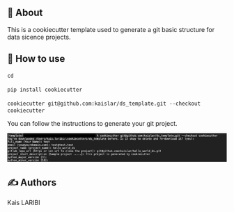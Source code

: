 ##  🧐 About
This is a cookiecutter template used to generate a git basic structure for data sicence projects. 

## 🔖  How to use 

```
cd 

pip install cookiecutter

cookiecutter git@github.com:kaislar/ds_template.git --checkout cookiecutter
```

You can follow the instructions to generate your git project. 

![cookiecutter](resources/cookiecutter_cli.png)

##  ✍️ Authors
Kais LARIBI
